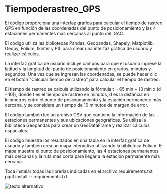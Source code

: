 # Tiempoderastreo_GPS
El código proporciona una interfaz gráfica para calcular el tiempo de rastreo GPS en función de las coordenadas del punto de posicionamiento y las 4 estaciones permanentes más cercanas al punto del IGAC.

El código utiliza las bibliotecas Pandas, Geopandas, Shapely, Matplotlib, Geopy, Folium, tkinter y PIL para crear una interfaz gráfica de usuario y realizar cálculos.

La interfaz gráfica de usuario incluye campos para que el usuario ingrese la latitud y la longitud del punto de posicionamiento en grados, minutos y segundos. Una vez que se ingresan las coordenadas, se puede hacer clic en el botón "Calcular tiempo de rastreo" para calcular el tiempo de rastreo.

El tiempo de rastreo se calcula utilizando la fórmula t = 65 min + (3 min x (d - 10)), donde t es el tiempo de rastreo en minutos, d es la distancia en kilómetros entre el punto de posicionamiento y la estación permanente más cercana, y se considera un tiempo de 10 minutos de margen de error.

El código también lee un archivo CSV que contiene la información de las estaciones permanentes y sus ubicaciones geográficas. Se utiliza la biblioteca Geopandas para crear un GeoDataFrame y realizar cálculos espaciales.

El código muestra los resultados en una tabla en la interfaz gráfica de usuario y también crea un mapa interactivo utilizando la biblioteca Folium. El mapa muestra el punto de posicionamiento, las 4 estaciones permanentes más cercanas y la ruta más corta para llegar a la estación permanente más cercana.

Toca instalar todas las librerias indicadas en el archivo requirements.txt
    pip3 install -r requirements.txt
    
![texto alternativo](https://flic.kr/p/2omrLJu)
